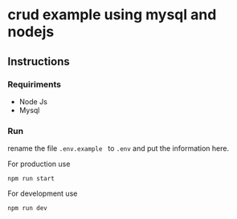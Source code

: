 # crud example using mysql and nodejs


## Instructions 
### Requiriments
- Node Js 
- Mysql


### Run
rename the file ``` .env.example  ``` to ``` .env ```
and put the information here.

For production use
```
npm run start 
```

For development use
```
npm run dev
```